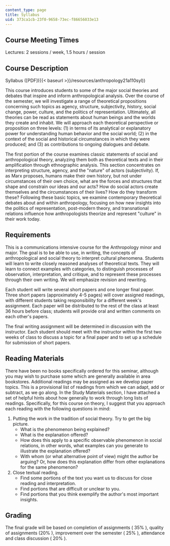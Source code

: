 ```yaml
---
content_type: page
title: Syllabus
uid: 373ca1cb-23f0-9658-73ec-f86656033e13
---
```


Course Meeting Times
--------------------

Lectures: 2 sessions / week, 1.5 hours / session

Course Description
------------------

Syllabus ([PDF]({{< baseurl >}}/resources/anthropology21a110syl))

This course introduces students to some of the major social theories and debates that inspire and inform anthropological analysis. Over the course of the semester, we will investigate a range of theoretical propositions concerning such topics as agency, structure, subjectivity, history, social change, power, culture, and the politics of representation. Ultimately, all theories can be read as statements about human beings and the worlds they create and inhabit. We will approach each theoretical perspective or proposition on three levels: (1) in terms of its analytical or explanatory power for understanding human behavior and the social world; (2) in the context of the social and historical circumstances in which they were produced; and (3) as contributions to ongoing dialogues and debate.

The first portion of the course examines classic statements of social and anthropological theory, analyzing them both as theoretical texts and in their amplification through ethnographic analysis. This section concentrates on interpreting structure, agency, and the "nature" of actors (subjectivity). If, as Marx proposes, humans make their own history, but not under circumstances of their own choice, what are the forces and structures that shape and constrain our ideas and our acts? How do social actors create themselves and the circumstances of their lives? How do they transform these? Following these basic topics, we examine contemporary theoretical debates about and within anthropology, focusing on how new insights into the politics of representation, post-modern theory, and transnational relations influence how anthropologists theorize and represent "culture" in their work today.

Requirements
------------

This is a communications intensive course for the Anthropology minor and major. The goal is to be able to use, in writing, the concepts of anthropological and social theory to interpret cultural phenomena. Students will learn to write closely reasoned analyses of theoretical texts. They will learn to connect examples with categories, to distinguish processes of observation, interpretation, and critique, and to represent these processes through their own writing. We will emphasize revision and rewriting.

Each student will write several short papers and one longer final paper. Three short papers (approximately 4-5 pages) will cover assigned readings, with different students taking responsibility for a different week's assignment. Each paper will be distributed to the rest of the class at least 36 hours before class; students will provide oral and written comments on each other's papers.

The final writing assignment will be determined in discussion with the instructor. Each student should meet with the instructor within the first two weeks of class to discuss a topic for a final paper and to set up a schedule for submission of short papers.

Reading Materials
-----------------

There have been no books specifically ordered for this seminar, although you may wish to purchase some which are generally available in area bookstores. Additional readings may be assigned as we develop paper topics. This is a provisional list of readings from which we can adapt, add or subtract, as we go along. In the Study Materials section, I have attached a set of helpful hints about how generally to work through long lists of readings. Specifically, for this course on theory, I suggest that you approach each reading with the following questions in mind:

1.  Putting the work in the tradition of social theory. Try to get the big picture.
    *   What is the phenomenon being explained?
    *   What is the explanation offered?
    *   How does this apply to a specific observable phenomenon in social relations, in other words, what examples can you generate to illustrate the explanation offered?
    *   With whom (or what alternative point of view) might the author be arguing? Or, how does this explanation differ from other explanations for the same phenomenon?
2.  Close textual reading.
    *   Find some portions of the text you want us to discuss for close reading and interpretation.
    *   Find portions that are difficult or unclear to you.
    *   Find portions that you think exemplify the author's most important insights.

Grading
-------

The final grade will be based on completion of assignments ( 35% ), quality of assignments (20% ), improvement over the semester ( 25% ), attendance and class discussion ( 20% ).